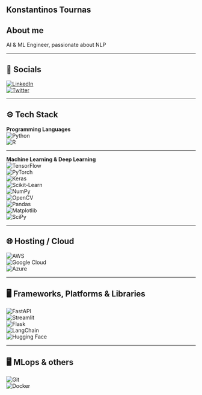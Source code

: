 ## Konstantinos Tournas



## About me
AI & ML Engineer, passionate about NLP



---



## 🔗 Socials
[![LinkedIn](https://img.shields.io/badge/LinkedIn-Profile-blue?logo=linkedin)](https://www.linkedin.com/in/konstantinos-tournas-05513b334/)  
[![Twitter](https://img.shields.io/badge/Twitter-@kostas123-blue?logo=twitter)](https://x.com/Tournas_)



---



## ⚙️ Tech Stack



**Programming Languages**  
![Python](https://img.shields.io/badge/-Python-000?style=flat&logo=python)  
![R](https://img.shields.io/badge/-R-276DC3?style=flat&logo=r)

---

**Machine Learning & Deep Learning**  
![TensorFlow](https://img.shields.io/badge/-TensorFlow-FF6F00?style=flat&logo=tensorflow)  
![PyTorch](https://img.shields.io/badge/-PyTorch-EE4C2C?style=flat&logo=pytorch)  
![Keras](https://img.shields.io/badge/-Keras-D00000?style=flat&logo=keras)  
![Scikit-Learn](https://img.shields.io/badge/-Scikit%20Learn-F7931E?style=flat&logo=scikit-learn)  
![NumPy](https://img.shields.io/badge/-NumPy-013243?style=flat&logo=numpy)  
![OpenCV](https://img.shields.io/badge/-OpenCV-5C3EE8?style=flat&logo=opencv)  
![Pandas](https://img.shields.io/badge/-Pandas-006F61?style=flat&logo=pandas)  
![Matplotlib](https://img.shields.io/badge/-Matplotlib-003B57?style=flat&logo=matplotlib)  
![SciPy](https://img.shields.io/badge/-SciPy-8A5E9F?style=flat&logo=scipy)

---

## 🌐 Hosting / Cloud  
![AWS](https://img.shields.io/badge/-AWS-232F3E?style=flat&logo=amazonaws)  
![Google Cloud](https://img.shields.io/badge/-Google%20Cloud-4285F4?style=flat&logo=google-cloud)  
![Azure](https://img.shields.io/badge/-Azure-0089D6?style=flat&logo=microsoftazure)  

---

## 🖥️ Frameworks, Platforms & Libraries  
![FastAPI](https://img.shields.io/badge/-FastAPI-009688?style=flat&logo=fastapi)  
![Streamlit](https://img.shields.io/badge/-Streamlit-FF4B4B?style=flat&logo=streamlit)  
![Flask](https://img.shields.io/badge/-Flask-000000?style=flat&logo=flask)  
![LangChain](https://img.shields.io/badge/-LangChain-FF0000?style=flat&logo=langchain)  
![Hugging Face](https://img.shields.io/badge/-Hugging%20Face-FF6F00?style=flat&logo=huggingface)

---

## 🖥️ MLops & others  
![Git](https://img.shields.io/badge/-Git-F05032?style=flat&logo=git)  
![Docker](https://img.shields.io/badge/-Docker-2496ED?style=flat&logo=docker)
